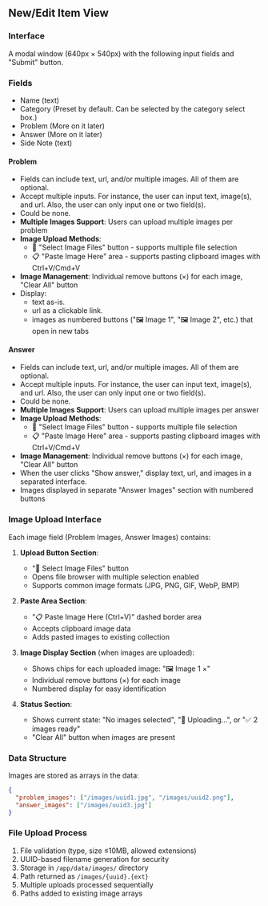 ## New/Edit Item View
### Interface
A modal window (640px × 540px) with the following input fields and "Submit" button.

### Fields
- Name (text)
- Category (Preset by default. Can be selected by the category select box.)
- Problem (More on it later)
- Answer (More on it later)
- Side Note (text)

#### Problem
- Fields can include text, url, and/or multiple images. All of them are optional.
- Accept multiple inputs. For instance, the user can input text, image(s), and url. Also, the user can only input one or two field(s).
- Could be none.
- **Multiple Images Support**: Users can upload multiple images per problem
- **Image Upload Methods**: 
  - 📎 "Select Image Files" button - supports multiple file selection
  - 📋 "Paste Image Here" area - supports pasting clipboard images with Ctrl+V/Cmd+V
- **Image Management**: Individual remove buttons (×) for each image, "Clear All" button
- Display:
	- text as-is.
	- url as a clickable link.
	- images as numbered buttons ("🖼️ Image 1", "🖼️ Image 2", etc.) that open in new tabs

#### Answer
- Fields can include text, url, and/or multiple images. All of them are optional.
- Accept multiple inputs. For instance, the user can input text, image(s), and url. Also, the user can only input one or two field(s).
- Could be none.
- **Multiple Images Support**: Users can upload multiple images per answer
- **Image Upload Methods**: 
  - 📎 "Select Image Files" button - supports multiple file selection
  - 📋 "Paste Image Here" area - supports pasting clipboard images with Ctrl+V/Cmd+V
- **Image Management**: Individual remove buttons (×) for each image, "Clear All" button
- When the user clicks "Show answer," display text, url, and images in a separated interface.
- Images displayed in separate "Answer Images" section with numbered buttons

### Image Upload Interface
Each image field (Problem Images, Answer Images) contains:

1. **Upload Button Section**:
   - "📎 Select Image Files" button
   - Opens file browser with multiple selection enabled
   - Supports common image formats (JPG, PNG, GIF, WebP, BMP)

2. **Paste Area Section**:
   - "📋 Paste Image Here (Ctrl+V)" dashed border area
   - Accepts clipboard image data
   - Adds pasted images to existing collection

3. **Image Display Section** (when images are uploaded):
   - Shows chips for each uploaded image: "🖼️ Image 1 ×"
   - Individual remove buttons (×) for each image
   - Numbered display for easy identification

4. **Status Section**:
   - Shows current state: "No images selected", "🔄 Uploading...", or "✅ 2 images ready"
   - "Clear All" button when images are present

### Data Structure
Images are stored as arrays in the data:
```json
{
  "problem_images": ["/images/uuid1.jpg", "/images/uuid2.png"],
  "answer_images": ["/images/uuid3.jpg"]
}
```

### File Upload Process
1. File validation (type, size ≤10MB, allowed extensions)
2. UUID-based filename generation for security
3. Storage in `/app/data/images/` directory
4. Path returned as `/images/{uuid}.{ext}`
5. Multiple uploads processed sequentially
6. Paths added to existing image arrays